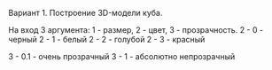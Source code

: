 Вариант 1.
Построение 3D-модели куба.

На вход 3 аргумента: 1 - размер, 2 - цвет, 3 - прозрачность.
2 - 0 - черный
2 - 1 - белый
2 - 2 - голубой
2 - 3 - красный

3 - 0.1 - очень прозрачный
3 - 1 - абсолютно непрозрачный
